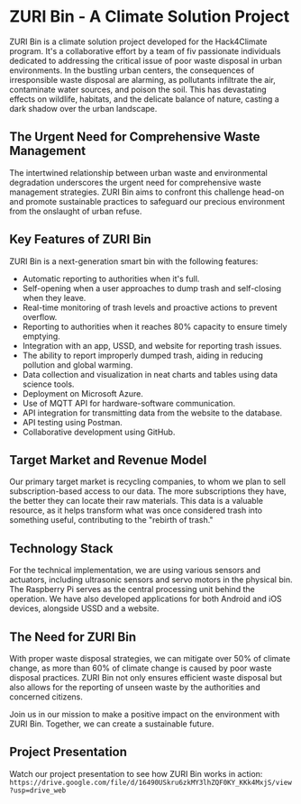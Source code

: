 # ZURI Bin - A Climate Solution Project

ZURI Bin is a climate solution project developed for the Hack4Climate program. It's a collaborative effort by a team of fiv passionate individuals dedicated to addressing the critical issue of poor waste disposal in urban environments. In the bustling urban centers, the consequences of irresponsible waste disposal are alarming, as pollutants infiltrate the air, contaminate water sources, and poison the soil. This has devastating effects on wildlife, habitats, and the delicate balance of nature, casting a dark shadow over the urban landscape.

## The Urgent Need for Comprehensive Waste Management

The intertwined relationship between urban waste and environmental degradation underscores the urgent need for comprehensive waste management strategies. ZURI Bin aims to confront this challenge head-on and promote sustainable practices to safeguard our precious environment from the onslaught of urban refuse.

## Key Features of ZURI Bin

ZURI Bin is a next-generation smart bin with the following features:

- Automatic reporting to authorities when it's full.
- Self-opening when a user approaches to dump trash and self-closing when they leave.
- Real-time monitoring of trash levels and proactive actions to prevent overflow.
- Reporting to authorities when it reaches 80% capacity to ensure timely emptying.
- Integration with an app, USSD, and website for reporting trash issues.
- The ability to report improperly dumped trash, aiding in reducing pollution and global warming.
- Data collection and visualization in neat charts and tables using data science tools.
- Deployment on Microsoft Azure.
- Use of MQTT API for hardware-software communication.
- API integration for transmitting data from the website to the database.
- API testing using Postman.
- Collaborative development using GitHub.

## Target Market and Revenue Model

Our primary target market is recycling companies, to whom we plan to sell subscription-based access to our data. The more subscriptions they have, the better they can locate their raw materials. This data is a valuable resource, as it helps transform what was once considered trash into something useful, contributing to the "rebirth of trash."

## Technology Stack

For the technical implementation, we are using various sensors and actuators, including ultrasonic sensors and servo motors in the physical bin. The Raspberry Pi serves as the central processing unit behind the operation. We have also developed applications for both Android and iOS devices, alongside USSD and a website.

## The Need for ZURI Bin

With proper waste disposal strategies, we can mitigate over 50% of climate change, as more than 60% of climate change is caused by poor waste disposal practices. ZURI Bin not only ensures efficient waste disposal but also allows for the reporting of unseen waste by the authorities and concerned citizens.

Join us in our mission to make a positive impact on the environment with ZURI Bin. Together, we can create a sustainable future.

## Project Presentation

Watch our project presentation to see how ZURI Bin works in action:
`https://drive.google.com/file/d/16490USkru6zkMY3lhZQF0KY_KKk4MxjS/view?usp=drive_web`



